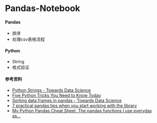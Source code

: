 # Pandas-Notebook
#### Pandas

- 排序
- 处理csv表格流程



#### Python

- String
- 格式验证





#### 参考资料

- [Python Strings - Towards Data Science](https://towardsdatascience.com/python-strings-38c3d74c236a)
- [Five Python Tricks You Need to Know Today](https://towardsdatascience.com/five-python-tricks-you-need-to-learn-today-9dbe03c790ab)
- [Sorting data frames in pandas - Towards Data Science](https://towardsdatascience.com/sorting-data-frames-in-pandas-a5a3af6f346a)
- [7 practical pandas tips when you start working with the library](https://towardsdatascience.com/7-practical-pandas-tips-when-you-start-working-with-the-library-e4a9205eb443)
- [My Python Pandas Cheat Sheet. The pandas functions I use everyday as… ](https://towardsdatascience.com/my-python-pandas-cheat-sheet-746b11e44368)

